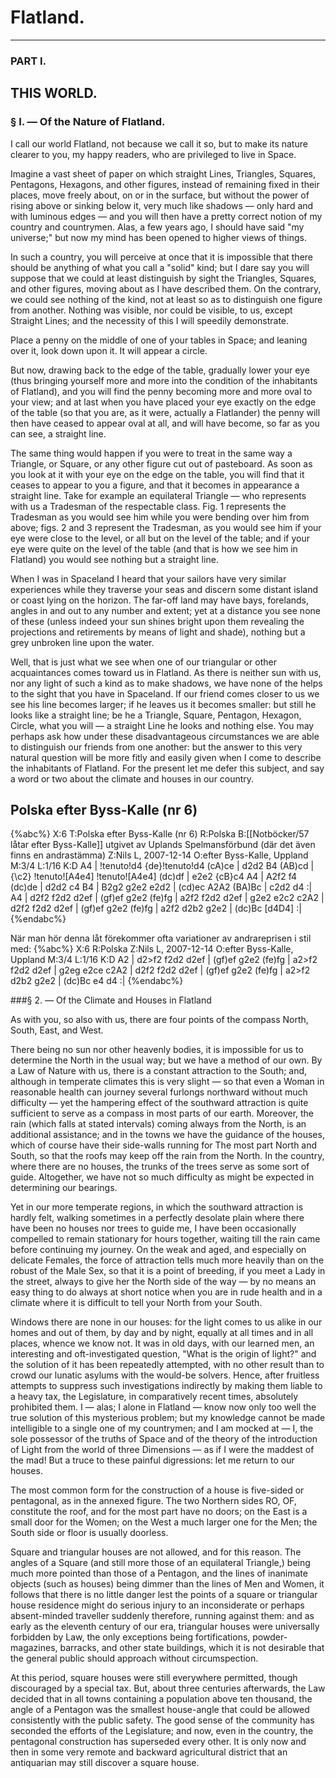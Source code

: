 # Flatland.
---
### PART I.
## THIS WORLD.
### § I. — Of the Nature of Flatland.

I call our world Flatland, not because we call it so, but to make its nature clearer to you, my happy readers, who are privileged to live in Space.

Imagine a vast sheet of paper on which straight Lines, Triangles, Squares, Pen­tagons, Hexagons, and other figures, instead of remaining fixed in their places, move freely about, on or in the surface, but without the power of rising above or sinking below it, very much like shadows — only hard and with luminous edges — and you will then have a pretty correct notion of my country and countrymen. Alas, a few years ago, I should have said "my universe;" but now my mind has been opened to higher views of things.

In such a country, you will perceive at once that it is impossible that there should be anything of what you call a "solid" kind; but I dare say you will suppose that we could at least distinguish by sight the Triangles, Squares, and other figures, moving about as I have described them. On the contrary, we could see nothing of the kind, not at least so as to distinguish one figure from another. Nothing was visible, nor could be visible, to us, except Straight Lines; and the necessity of this I will speedily demonstrate.

Place a penny on the middle of one of your tables in Space; and leaning over it, look down upon it. It will appear a circle.

But now, drawing back to the edge of the table, gradually lower your eye (thus bringing yourself more and more into the condition of the inhabitants of Flatland), and you will find the penny becoming more and more oval to your view; and at last when you have placed your eye exactly on the edge of the table (so that you are, as it were, actually a Flatlander) the penny will then have ceased to appear oval at all, and will have become, so far as you can see, a straight line.

The same thing would happen if you were to treat in the same way a Triangle, or Square, or any other figure cut out of pasteboard. As soon as you look at it with your eye on the edge on the table, you will find that it ceases to appear to you a figure, and that it becomes in appearance a straight line. Take for example an equilateral Triangle — who represents with us a Tradesman of the respectable class. Fig. 1 represents the Tradesman as you would see him while you were bending over him from above; figs. 2 and 3 represent the Tradesman, as you would see him if your eye were close to the level, or all but on the level of the table; and if your eye were quite on the level of the table (and that is how we see him in Flatland) you would see nothing but a straight line.


When I was in Spaceland I heard that your sailors have very similar experiences while they traverse your seas and discern some distant island or coast lying on the horizon. The far-off land may have bays, foreland­s, angles in and out to any number and extent; yet at a distance you see none of these (unless indeed your sun shines bright upon them revealing the projections and retirements by means of light and shade), nothing but a grey unbroken line upon the water.

Well, that is just what we see when one of our tri­angular or other acquaintances comes toward us in Flat­land. As there is neither sun with us, nor any light of such a kind as to make shadows, we have none of the helps to the sight that you have in Spaceland. If our friend comes closer to us we see his line becomes larger; if he leaves us it becomes smaller: but still he looks like a straight line; be he a Triangle, Square, Pentagon, Hexagon, Circle, what you will — a straight Line he looks and nothing else. You may perhaps ask how under these disadvantageous circumstances we are able to distinguish our friends from one another: but the answer to this very natural question will be more fitly and easily given when I come to describe the inhabitants of Flatland. For the present let me defer this subject, and say a word or two about the climate and houses in our country.

## Polska efter Byss-Kalle (nr 6)

{%abc%}
X:6
T:Polska efter Byss-Kalle (nr 6)
R:Polska
B:[[Notböcker/57 låtar efter Byss-Kalle]] utgivet av Uplands Spelmansförbund (där det även finns en andrastämma)
Z:Nils L, 2007-12-14
O:efter Byss-Kalle, Uppland
M:3/4
L:1/16
K:D
A4 | !tenuto!d4 {de}!tenuto!d4 (cA)ce  | d2d2 B4 (AB)cd | {\c2} !tenuto![A4e4] !tenuto![A4e4] (dc)df | e2e2 {cB}c4 A4 | 
     A2f2 f4 (dc)de | d2d2 c4 B4 | B2g2 g2e2 e2d2 | (cd)ec A2A2 (BA)Bc | c2d2 d4 :| 
A4 | d2f2 f2d2 d2ef | (gf)ef g2e2 (fe)fg | a2f2 f2d2 d2ef | g2e2 e2c2 c2A2 | 
     d2f2 f2d2 d2ef | (gf)ef g2e2 (fe)fg | a2f2 d2b2 g2e2 | (dc)Bc [d4D4] :| 
{%endabc%}

När man hör denna låt förekommer ofta variationer av andrareprisen i stil med:
{%abc%}
X:6
R:Polska
Z:Nils L, 2007-12-14
O:efter Byss-Kalle, Uppland
M:3/4
L:1/16
K:D
A2 | d2>f2 f2d2 d2ef | (gf)ef g2e2 (fe)fg | a2>f2 f2d2 d2ef | g2eg e2ce c2A2 | 
     d2f2 f2d2 d2ef  | (gf)ef g2e2 (fe)fg | a2>f2 d2b2 g2e2 | (dc)Bc e4 d4  :| 
{%endabc%}


###§ 2. — Of the Climate and Houses in Flatland

As with you, so also with us, there are four points of the compass North, South, East, and West.

There being no sun nor other heavenly bodies, it is impossible for us to determine the North in the usual way; but we have a method of our own. By a Law of Nature with us, there is a constant attraction to the South; and, although in temperate climates this is very slight — so that even a Woman in reasonable health can journey several furlongs northward without much difficulty — yet the hampering effect of the south­ward attraction is quite sufficient to serve as a compass in most parts of our earth. Moreover, the rain (which falls at stated intervals) coming always from the North, is an additional assistance; and in the towns we have the guidance of the houses, which of course have their side-walls running for The most part North and South, so that the roofs may keep off the rain from the North. In the country, where there are no houses, the trunks of the trees serve as some sort of guide. Altogether, we have not so much difficulty as might be expected in determining our bearings.

Yet in our more temperate regions, in which the southward attraction is hardly felt, walking sometimes in a perfectly desolate plain where there have been no houses nor trees to guide me, I have been occasionally compelled to remain stationary for hours together, waiting till the rain came before continuing my journey. On the weak and aged, and especially on delicate Females, the force of attraction tells much more heavily than on the robust of the Male Sex, so that it is a point of breeding, if you meet a Lady in the street, always to give her the North side of the way — by no means an easy thing to do always at short notice when you are in rude health and in a climate where it is difficult to tell your North from your South.

Windows there are none in our houses: for the light comes to us alike in our homes and out of them, by day and by night, equally at all times and in all places, whence we know not. It was in old days, with our learned men, an interesting and oft-investigated question, "What is the origin of light?" and the solution of it has been repeatedly attempted, with no other result than to crowd our lunatic asylums with the would-be solvers. Hence, after fruitless attempts to suppress such investigations indi­rectly by making them liable to a heavy tax, the Legislature, in comparatively recent times, absolutely prohibited them. I — alas; I alone in Flatland — know now only too well the true solution of this mysterious problem; but my knowledge cannot be made intelligible to a single one of my countrymen; and I am mocked at — I, the sole possessor of the truths of Space and of the theory of the introduction of Light from the world of three Dimensions — as if I were the maddest of the mad! But a truce to these painful digressions: let me return to our houses.

The most common form for the construction of a house is five-sided or pentago­nal, as in the annexed figure. The two Northern sides RO, OF, constitute the roof, and for the most part have no doors; on the East is a small door for the Women; on the West a much larger one for the Men; the South side or floor is usually doorless.


Square and triangular houses are not allowed, and for this reason. The angles of a Square (and still more those of an equilateral Triangle,) being much more pointed than those of a Pentagon, and the lines of inanimate objects (such as hous­es) being dimmer than the lines of Men and Women, it follows that there is no little danger lest the points of a square or triangular house residence might do seri­ous injury to an inconsiderate or perhaps absent-minded traveller suddenly there­fore, running against them: and as early as the eleventh century of our era, triangular houses were universally forbidden by Law, the only exceptions being fortifications, powder-magazines, barracks, and other state buildings, which it is not desirable that the general public should approach without circumspection.

At this period, square houses were still everywhere permitted, though discour­aged by a special tax. But, about three centuries afterwards, the Law decided that in all towns containing a population above ten thousand, the angle of a Pentagon was the smallest house-angle that could be allowed consistently with the public safety. The good sense of the community has seconded the efforts of the Legislature; and now, even in the country, the pentagonal construction has superseded every other. It is only now and then in some very remote and backward agricultural district that an antiquarian may still discover a square house.




